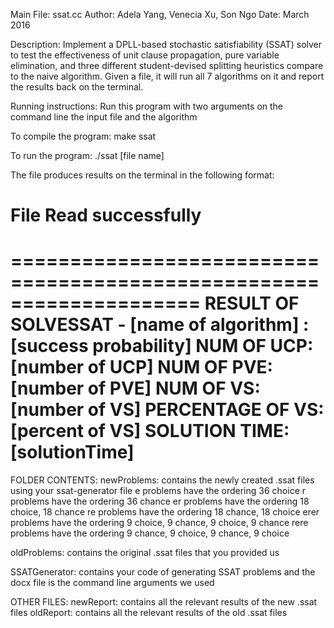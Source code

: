 Main File:   ssat.cc
Author: Adela Yang, Venecia Xu, Son Ngo
Date:   March 2016

Description:
Implement a DPLL-based stochastic satisfiability (SSAT) solver to test the
effectiveness of unit clause propagation, pure variable elimination, and
three different student-devised splitting heuristics compare to the naive 
algorithm.
Given a file, it will run all 7 algorithms on it and report the results back on the terminal.

Running instructions:
Run this program with two arguments on the command line the input file and the algorithm

To compile the program:
make ssat 

To run the program:
./ssat [file name]

The file produces results on the terminal in the following format:

File Read successfully
====================================================================

====================================================================
RESULT OF SOLVESSAT -  [name of algorithm] :  [success probability]
NUM OF UCP: [number of UCP]
NUM OF PVE: [number of PVE]
NUM OF VS: [number of VS]
PERCENTAGE OF VS: [percent of VS]
SOLUTION TIME: [solutionTime] 
====================================================================


FOLDER CONTENTS:
newProblems: contains the newly created .ssat files using your ssat-generator file
e problems have the ordering 36 choice
r problems have the ordering 36 chance
er problems have the ordering 18 choice, 18 chance
re problems have the ordering 18 chance, 18 choice
erer problems have the ordering 9 choice, 9 chance, 9 choice, 9 chance
rere problems have the ordering 9 chance, 9 choice, 9 chance, 9 choice

oldProblems: contains the original .ssat files that you provided us

SSATGenerator: contains your code of generating SSAT problems and the docx file is the command line arguments we used

OTHER FILES:
newReport: contains all the relevant results of the new .ssat files
oldReport: contains all the relevant results of the old .ssat files


